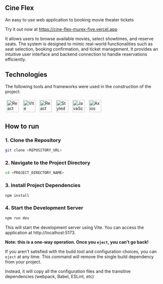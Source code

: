 ## Cine Flex

An easy to use web application to booking movie theater tickets

Try it out now at https://cine-flex-murex-five.vercel.app

It allows users to browse available movies, select showtimes, and reserve seats. The system is designed to mimic real-world functionalities such as seat selection, booking confirmation, and ticket management. It provides an intuitive user interface and backend connection to handle reservations efficiently.

## Technologies
The following tools and frameworks were used in the construction of the project:<br>
<p>
  <img style='margin: 5px;' src="https://img.shields.io/badge/React-20232a?style=for-the-badge&logo=react&logoColor=61DAFB" height="40" alt="React logo" />
  <img style='margin: 5px;' src="https://img.shields.io/badge/Vite-646CFF?style=for-the-badge&logo=vite&logoColor=white" height="40" alt="Vite logo" />
  <img style='margin: 5px;' src="https://img.shields.io/badge/React_Router-CA4245?style=for-the-badge&logo=react-router&logoColor=white" height="40" alt="React Router logo" />
  <img style='margin: 5px;' src="https://img.shields.io/badge/styled--components-DB7093?style=for-the-badge&logo=styled-components&logoColor=white" height="40" alt="Styled Components logo" />
  <img style='margin: 5px;' src="https://img.shields.io/badge/JavaScript-F7DF1E?style=for-the-badge&logo=javascript&logoColor=black" height="40" alt="JavaScript logo" />
  <img style='margin: 5px;' src="https://img.shields.io/badge/Axios-007ACC?style=for-the-badge&logo=axios&logoColor=white" height="40" alt="Axios logo" />
<p/>

## How to run

### 1. Clone the Repository

```bash
git clone <REPOSITORY_URL>
```

### 2. Navigate to the Project Directory

```bash
cd <PROJECT_DIRECTORY_NAME>
```

### 3. Install Project Dependencies

```bash
npm install
```

### 4. Start the Development Server

```bash
npm run dev
```
This will start the development server using Vite. You can access the application at http://localhost:5173.

**Note: this is a one-way operation. Once you `eject`, you can't go back!**

If you aren't satisfied with the build tool and configuration choices, you can `eject` at any time. This command will remove the single build dependency from your project.

Instead, it will copy all the configuration files and the transitive dependencies (webpack, Babel, ESLint, etc) 
